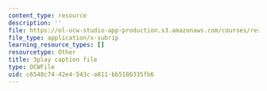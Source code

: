 ```yaml
---
content_type: resource
description: ''
file: https://ol-ocw-studio-app-production.s3.amazonaws.com/courses/res-18-009-learn-differential-equations-up-close-with-gilbert-strang-and-cleve-moler-fall-2015/c6548c7442e4543ca811bb5186335fb6_kcLc4FsshO4.vtt
file_type: application/x-subrip
learning_resource_types: []
resourcetype: Other
title: 3play caption file
type: OCWFile
uid: c6548c74-42e4-543c-a811-bb5186335fb6
---
```

